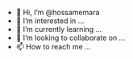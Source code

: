 - 👋 Hi, I’m @hossamemara
- 👀 I’m interested in ...
- 🌱 I’m currently learning ...
- 💞️ I’m looking to collaborate on ...
- 📫 How to reach me ...

<!---
hossamemara/hossamemara is a ✨ special ✨ repository because its `README.md` (this file) appears on your GitHub profile.
You can click the Preview link to take a look at your changes.
--->
